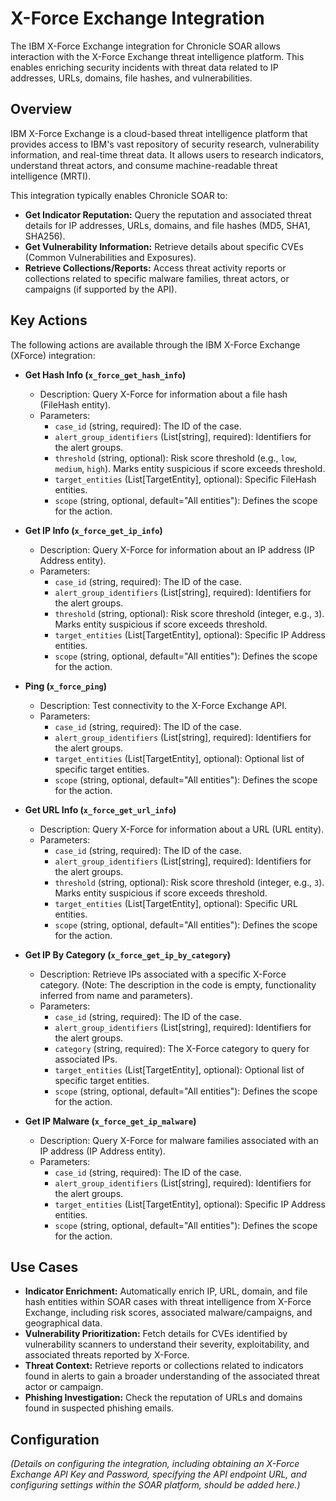 # X-Force Exchange Integration

The IBM X-Force Exchange integration for Chronicle SOAR allows interaction with the X-Force Exchange threat intelligence platform. This enables enriching security incidents with threat data related to IP addresses, URLs, domains, file hashes, and vulnerabilities.

## Overview

IBM X-Force Exchange is a cloud-based threat intelligence platform that provides access to IBM's vast repository of security research, vulnerability information, and real-time threat data. It allows users to research indicators, understand threat actors, and consume machine-readable threat intelligence (MRTI).

This integration typically enables Chronicle SOAR to:

*   **Get Indicator Reputation:** Query the reputation and associated threat details for IP addresses, URLs, domains, and file hashes (MD5, SHA1, SHA256).
*   **Get Vulnerability Information:** Retrieve details about specific CVEs (Common Vulnerabilities and Exposures).
*   **Retrieve Collections/Reports:** Access threat activity reports or collections related to specific malware families, threat actors, or campaigns (if supported by the API).

## Key Actions

The following actions are available through the IBM X-Force Exchange (XForce) integration:

*   **Get Hash Info (`x_force_get_hash_info`)**
    *   Description: Query X-Force for information about a file hash (FileHash entity).
    *   Parameters:
        *   `case_id` (string, required): The ID of the case.
        *   `alert_group_identifiers` (List[string], required): Identifiers for the alert groups.
        *   `threshold` (string, optional): Risk score threshold (e.g., `low`, `medium`, `high`). Marks entity suspicious if score exceeds threshold.
        *   `target_entities` (List[TargetEntity], optional): Specific FileHash entities.
        *   `scope` (string, optional, default="All entities"): Defines the scope for the action.

*   **Get IP Info (`x_force_get_ip_info`)**
    *   Description: Query X-Force for information about an IP address (IP Address entity).
    *   Parameters:
        *   `case_id` (string, required): The ID of the case.
        *   `alert_group_identifiers` (List[string], required): Identifiers for the alert groups.
        *   `threshold` (string, optional): Risk score threshold (integer, e.g., `3`). Marks entity suspicious if score exceeds threshold.
        *   `target_entities` (List[TargetEntity], optional): Specific IP Address entities.
        *   `scope` (string, optional, default="All entities"): Defines the scope for the action.

*   **Ping (`x_force_ping`)**
    *   Description: Test connectivity to the X-Force Exchange API.
    *   Parameters:
        *   `case_id` (string, required): The ID of the case.
        *   `alert_group_identifiers` (List[string], required): Identifiers for the alert groups.
        *   `target_entities` (List[TargetEntity], optional): Optional list of specific target entities.
        *   `scope` (string, optional, default="All entities"): Defines the scope for the action.

*   **Get URL Info (`x_force_get_url_info`)**
    *   Description: Query X-Force for information about a URL (URL entity).
    *   Parameters:
        *   `case_id` (string, required): The ID of the case.
        *   `alert_group_identifiers` (List[string], required): Identifiers for the alert groups.
        *   `threshold` (string, optional): Risk score threshold (integer, e.g., `3`). Marks entity suspicious if score exceeds threshold.
        *   `target_entities` (List[TargetEntity], optional): Specific URL entities.
        *   `scope` (string, optional, default="All entities"): Defines the scope for the action.

*   **Get IP By Category (`x_force_get_ip_by_category`)**
    *   Description: Retrieve IPs associated with a specific X-Force category. (Note: The description in the code is empty, functionality inferred from name and parameters).
    *   Parameters:
        *   `case_id` (string, required): The ID of the case.
        *   `alert_group_identifiers` (List[string], required): Identifiers for the alert groups.
        *   `category` (string, required): The X-Force category to query for associated IPs.
        *   `target_entities` (List[TargetEntity], optional): Optional list of specific target entities.
        *   `scope` (string, optional, default="All entities"): Defines the scope for the action.

*   **Get IP Malware (`x_force_get_ip_malware`)**
    *   Description: Query X-Force for malware families associated with an IP address (IP Address entity).
    *   Parameters:
        *   `case_id` (string, required): The ID of the case.
        *   `alert_group_identifiers` (List[string], required): Identifiers for the alert groups.
        *   `target_entities` (List[TargetEntity], optional): Specific IP Address entities.
        *   `scope` (string, optional, default="All entities"): Defines the scope for the action.

## Use Cases

*   **Indicator Enrichment:** Automatically enrich IP, URL, domain, and file hash entities within SOAR cases with threat intelligence from X-Force Exchange, including risk scores, associated malware/campaigns, and geographical data.
*   **Vulnerability Prioritization:** Fetch details for CVEs identified by vulnerability scanners to understand their severity, exploitability, and associated threats reported by X-Force.
*   **Threat Context:** Retrieve reports or collections related to indicators found in alerts to gain a broader understanding of the associated threat actor or campaign.
*   **Phishing Investigation:** Check the reputation of URLs and domains found in suspected phishing emails.

## Configuration

*(Details on configuring the integration, including obtaining an X-Force Exchange API Key and Password, specifying the API endpoint URL, and configuring settings within the SOAR platform, should be added here.)*
